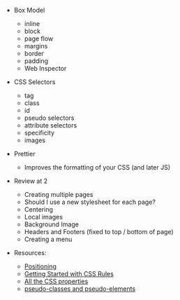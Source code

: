 - Box Model
  - inline
  - block
  - page flow
  - margins
  - border
  - padding
  - Web Inspector
- CSS Selectors
  - tag
  - class
  - id
  - pseudo selectors
  - attribute selectors
  - specificity
  - images
- Prettier
  - Improves the formatting of your CSS (and later JS)
- Review at 2
  - Creating multiple pages
  - Should I use a new stylesheet for each page?
  - Centering
  - Local images
  - Background Image
  - Headers and Footers (fixed to top / bottom of page)
  - Creating a menu



- Resources:
  - [Positioning](https://developer.mozilla.org/en-US/docs/Web/CSS/position)
  - [Getting Started with CSS Rules](https://developer.mozilla.org/en-US/docs/Learn/Getting_started_with_the_web/CSS_basics#Anatomy_of_a_CSS_ruleset)
  - [All the CSS properties](https://developer.mozilla.org/en-US/docs/Web/CSS/Reference#Keyword_index)
  - [pseudo-classes and pseudo-elements](https://developer.mozilla.org/en-US/docs/Learn/CSS/Introduction_to_CSS/Pseudo-classes_and_pseudo-elements)

